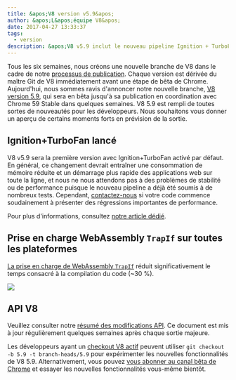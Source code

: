 ```yaml
---
title: &apos;V8 version v5.9&apos;
author: &apos;L&apos;équipe V8&apos;
date: 2017-04-27 13:33:37
tags:
  - version
description: &apos;V8 v5.9 inclut le nouveau pipeline Ignition + TurboFan et ajoute la prise en charge de WebAssembly TrapIf sur toutes les plateformes.&apos;
---
```

Tous les six semaines, nous créons une nouvelle branche de V8 dans le cadre de notre [processus de publication](/docs/release-process). Chaque version est dérivée du maître Git de V8 immédiatement avant une étape de bêta de Chrome. Aujourd&apos;hui, nous sommes ravis d&apos;annoncer notre nouvelle branche, [V8 version 5.9](https://chromium.googlesource.com/v8/v8.git/+log/branch-heads/5.9), qui sera en bêta jusqu&apos;à sa publication en coordination avec Chrome 59 Stable dans quelques semaines. V8 5.9 est rempli de toutes sortes de nouveautés pour les développeurs. Nous souhaitons vous donner un aperçu de certains moments forts en prévision de la sortie.

<!--truncate-->
## Ignition+TurboFan lancé

V8 v5.9 sera la première version avec Ignition+TurboFan activé par défaut. En général, ce changement devrait entraîner une consommation de mémoire réduite et un démarrage plus rapide des applications web sur toute la ligne, et nous ne nous attendons pas à des problèmes de stabilité ou de performance puisque le nouveau pipeline a déjà été soumis à de nombreux tests. Cependant, [contactez-nous](https://bugs.chromium.org/p/v8/issues/entry?template=Bug%20report%20for%20the%20new%20pipeline) si votre code commence soudainement à présenter des régressions importantes de performance.

Pour plus d&apos;informations, consultez [notre article dédié](/blog/launching-ignition-and-turbofan).

## Prise en charge WebAssembly `TrapIf` sur toutes les plateformes

[La prise en charge de WebAssembly `TrapIf`](https://chromium.googlesource.com/v8/v8/+/98fa962e5f342878109c26fd7190573082ac3abe) réduit significativement le temps consacré à la compilation du code (~30 %).

![](/_img/v8-release-59/angrybots.png)

## API V8

Veuillez consulter notre [résumé des modifications API](https://docs.google.com/document/d/1g8JFi8T_oAE_7uAri7Njtig7fKaPDfotU6huOa1alds/edit). Ce document est mis à jour régulièrement quelques semaines après chaque sortie majeure.

Les développeurs ayant un [checkout V8 actif](/docs/source-code#using-git) peuvent utiliser `git checkout -b 5.9 -t branch-heads/5.9` pour expérimenter les nouvelles fonctionnalités de V8 5.9. Alternativement, vous pouvez [vous abonner au canal bêta de Chrome](https://www.google.com/chrome/browser/beta.html) et essayer les nouvelles fonctionnalités vous-même bientôt.
